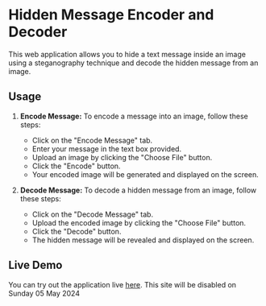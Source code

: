 # Hidden Message Encoder and Decoder

This web application allows you to hide a text message inside an image using a steganography technique and decode the hidden message from an image.

## Usage

1. **Encode Message:** To encode a message into an image, follow these steps:

   - Click on the "Encode Message" tab.
   - Enter your message in the text box provided.
   - Upload an image by clicking the "Choose File" button.
   - Click the "Encode" button.
   - Your encoded image will be generated and displayed on the screen.

2. **Decode Message:** To decode a hidden message from an image, follow these steps:
   - Click on the "Decode Message" tab.
   - Upload the encoded image by clicking the "Choose File" button.
   - Click the "Decode" button.
   - The hidden message will be revealed and displayed on the screen.

## Live Demo

You can try out the application live [here](http://steganography.pythonanywhere.com/).
This site will be disabled on Sunday 05 May 2024
